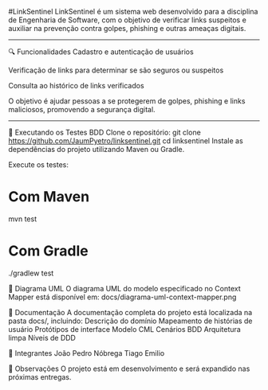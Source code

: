 #LinkSentinel
LinkSentinel é um sistema web desenvolvido para a disciplina de Engenharia de Software, com o objetivo de verificar links suspeitos e auxiliar na prevenção contra golpes, phishing e outras ameaças digitais.

---

🔍 Funcionalidades
Cadastro e autenticação de usuários

Verificação de links para determinar se são seguros ou suspeitos

Consulta ao histórico de links verificados

O objetivo é ajudar pessoas a se protegerem de golpes, phishing e links maliciosos, promovendo a segurança digital.

---
🧪 Executando os Testes BDD
Clone o repositório:
git clone https://github.com/JaumPyetro/linksentinel.git
cd linksentinel
Instale as dependências do projeto utilizando Maven ou Gradle.​

Execute os testes:
# Com Maven
mvn test

# Com Gradle
./gradlew test

🧭 Diagrama UML
O diagrama UML do modelo especificado no Context Mapper está disponível em:
docs/diagrama-uml-context-mapper.png

📄 Documentação
A documentação completa do projeto está localizada na pasta docs/, incluindo:​
Descrição do domínio
Mapeamento de histórias de usuário
Protótipos de interface
Modelo CML
Cenários BDD
Arquitetura limpa
Níveis de DDD​

👥 Integrantes
  João Pedro Nóbrega
  Tiago Emilio


📎 Observações
  O projeto está em desenvolvimento e será expandido nas próximas entregas.
